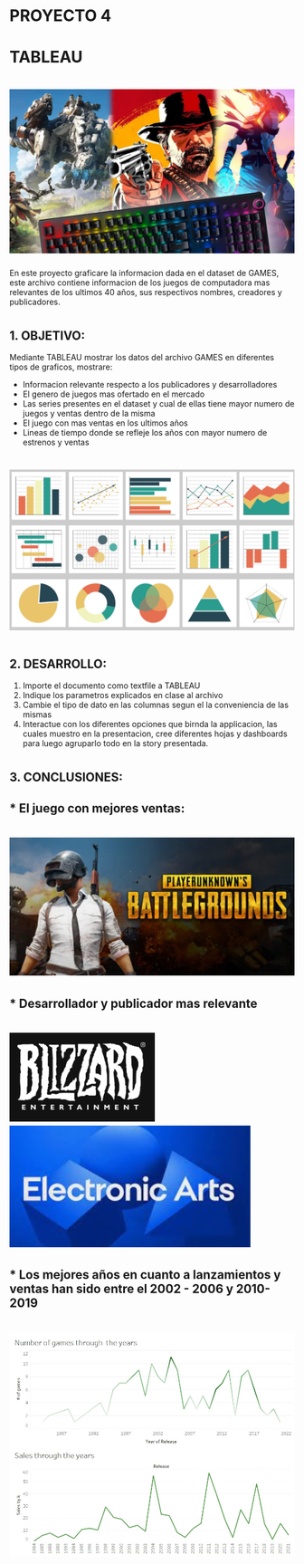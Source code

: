 # PROYECTO 4
# TABLEAU
# ![Figura 1](Imagenes/../Images/imgport.jpg)


En este proyecto graficare la informacion dada en el dataset de GAMES, este archivo contiene informacion de los juegos de computadora mas relevantes de los ultimos 40 años, sus respectivos nombres, creadores y publicadores.

#
## 1. OBJETIVO:
Mediante TABLEAU mostrar los datos del archivo GAMES en diferentes tipos de graficos, mostrare:

* Informacion relevante respecto a los publicadores y desarrolladores
* El genero de juegos mas ofertado en el mercado
* Las series presentes en el dataset y cual de ellas tiene mayor numero de juegos y ventas dentro de la misma 
* El juego con mas ventas en los ultimos años 
* Lineas de tiempo donde se refleje los años con mayor numero de estrenos y ventas


# ![Figura 2](Imagenes/../Images/img.jpg)

#
## 2. DESARROLLO:
1. Importe el documento como textfile a TABLEAU
2. Indique los parametros explicados en clase al archivo
3. Cambie el tipo de dato en las columnas segun el la conveniencia de las mismas
4. Interactue con los diferentes opciones que birnda la applicacion, las cuales muestro en la presentacion, cree diferentes hojas y dashboards para luego agruparlo todo en la story presentada.


#
## 3. CONCLUSIONES:
## * El juego con mejores ventas:
# ![Figura 2](Imagenes/../Images/img1.jpg)
## * Desarrollador y publicador mas relevante

# ![Figura 3](Imagenes/../Images/img2.jpg) ![Figura 4](Imagenes/../Images/img3.jpg)

## * Los mejores años en cuanto a lanzamientos y ventas han sido entre el 2002 - 2006 y 2010-2019
# ![Figura 5](Imagenes/../Images/img4.jpg) 